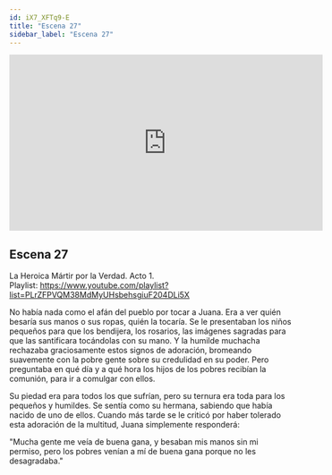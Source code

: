 ```yaml
---
id: iX7_XFTq9-E
title: "Escena 27"
sidebar_label: "Escena 27"
---
```


<div class="video-float-container">
  <iframe
    width="560"
    height="315"
    src="https://www.youtube.com/embed/iX7_XFTq9-E"
    title="YouTube video player"
    frameborder="0"
    allow="accelerometer; autoplay; clipboard-write; encrypted-media; gyroscope; picture-in-picture; web-share"
    referrerpolicy="strict-origin-when-cross-origin"
    allowfullscreen
  ></iframe>
</div>

## Escena 27

La Heroica Mártir por la Verdad. Acto 1.  
Playlist: https://www.youtube.com/playlist?list=PLrZFPVQM38MdMyUHsbehsgiuF204DLi5X

No había nada como el afán del pueblo por tocar a Juana. Era a ver quién besaría sus manos o sus ropas, quién la tocaría. Se le presentaban los niños pequeños para que los bendijera, los rosarios, las imágenes sagradas para que las santificara tocándolas con su mano. Y la humilde muchacha rechazaba graciosamente estos signos de adoración, bromeando suavemente con la pobre gente sobre su credulidad en su poder. Pero preguntaba en qué día y a qué hora los hijos de los pobres recibían la comunión, para ir a comulgar con ellos.

Su piedad era para todos los que sufrían, pero su ternura era toda para los pequeños y humildes. Se sentía como su hermana, sabiendo que había nacido de uno de ellos. Cuando más tarde se le criticó por haber tolerado esta adoración de la multitud, Juana simplemente responderá: 

"Mucha gente me veía de buena gana, y besaban mis manos sin mi permiso, pero los pobres venían a mí de buena gana porque no les desagradaba."
